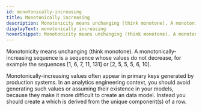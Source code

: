 ```yaml
---
id: monotonically-increasing
title: Monotonically increasing
description: Monotonicity means unchanging (think monotone). A monotonically-increasing sequence is a sequence whose values do not decrease, for example the sequences 1, 6, 7, 11, 131 or 2, 5, 5, 5, 6, 10.
displayText: monotonically increasing 
hoverSnippet: Monotonicity means unchanging (think monotone). A monotonically-increasing sequence is a sequence whose values do not decrease, for example the sequences 1, 6, 7, 11, 131 or 2, 5, 5, 5, 6, 10.
---
```


Monotonicity means unchanging (think monotone). A monotonically-increasing sequence is a sequence whose values do not decrease, for example the sequences [1, 6, 7, 11, 131] or [2, 5, 5, 5, 6, 10].

Monotonically-increasing values often appear in primary keys generated by production systems. In an analytics engineering context, you should avoid generating such values or assuming their existence in your models, because they make it more difficult to create an <Term id="idempotent"/> data model. Instead you should create a <Term id="surrogate-key"/> which is derived from the unique component(s) of a row.
